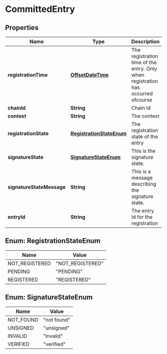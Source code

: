 
# CommittedEntry

## Properties
Name | Type | Description | Notes
------------ | ------------- | ------------- | -------------
**registrationTime** | [**OffsetDateTime**](OffsetDateTime.md) | The registration time of the entry. Only when registration has occurred ofcourse |  [optional]
**chainId** | **String** | Chain Id |  [optional]
**context** | **String** | The context |  [optional]
**registrationState** | [**RegistrationStateEnum**](#RegistrationStateEnum) | The registration state of the entry | 
**signatureState** | [**SignatureStateEnum**](#SignatureStateEnum) | This is the signature state. |  [optional]
**signatureStateMessage** | **String** | This is a message describing the signature state. |  [optional]
**entryId** | **String** | The entry Id for the registration | 


<a name="RegistrationStateEnum"></a>
## Enum: RegistrationStateEnum
Name | Value
---- | -----
NOT_REGISTERED | &quot;NOT_REGISTERED&quot;
PENDING | &quot;PENDING&quot;
REGISTERED | &quot;REGISTERED&quot;


<a name="SignatureStateEnum"></a>
## Enum: SignatureStateEnum
Name | Value
---- | -----
NOT_FOUND | &quot;not found&quot;
UNSIGNED | &quot;unsigned&quot;
INVALID | &quot;invalid&quot;
VERIFIED | &quot;verified&quot;



